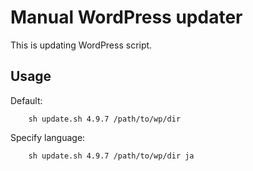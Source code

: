 # Manual WordPress updater
This is updating WordPress script.
## Usage
Default:
```
    sh update.sh 4.9.7 /path/to/wp/dir
```
Specify language:
```
    sh update.sh 4.9.7 /path/to/wp/dir ja
```
